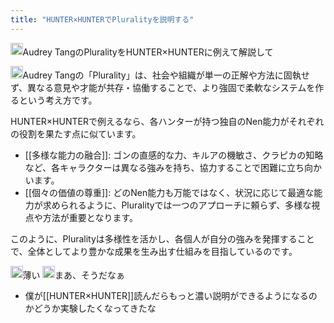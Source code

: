 ```yaml
---
title: "HUNTER×HUNTERでPluralityを説明する"
---
```



<img src='https://scrapbox.io/api/pages/nishio/nishio/icon' alt='nishio.icon' height="19.5"/>Audrey TangのPluralityをHUNTER×HUNTERに例えて解説して

<img src='https://scrapbox.io/api/pages/nishio/o3/icon' alt='o3.icon' height="19.5"/>Audrey Tangの「Plurality」は、社会や組織が単一の正解や方法に固執せず、異なる意見や才能が共存・協働することで、より強固で柔軟なシステムを作るという考え方です。

HUNTER×HUNTERで例えるなら、各ハンターが持つ独自のNen能力がそれぞれの役割を果たす点に似ています。

- [[多様な能力の融合]]: ゴンの直感的な力、キルアの機敏さ、クラピカの知略など、各キャラクターは異なる強みを持ち、協力することで困難に立ち向かいます。
- [[個々の価値の尊重]]: どのNen能力も万能ではなく、状況に応じて最適な能力が求められるように、Pluralityでは一つのアプローチに頼らず、多様な視点や方法が重要となります。

このように、Pluralityは多様性を活かし、各個人が自分の強みを発揮することで、全体としてより豊かな成果を生み出す仕組みを目指しているのです。

<img src='https://scrapbox.io/api/pages/nishio/tkgshn/icon' alt='tkgshn.icon' height="19.5"/>薄い
<img src='https://scrapbox.io/api/pages/nishio/nishio/icon' alt='nishio.icon' height="19.5"/>まあ、そうだなぁ
- 僕が[[HUNTER×HUNTER]]読んだらもっと濃い説明ができるようになるのかどうか実験したくなってきたな
